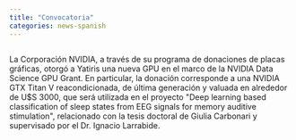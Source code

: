 ```yaml
---
title: "Convocatoria"
categories: news-spanish
---
```


<div class="image-post-container">
    <img src="https://www.nvidia.com/content/dam/en-zz/es_em/Solutions/geforce/TITAN/TITANV/nvidia-titan-v-gallery-b.jpg" title="" />
</div>

La Corporación NVIDIA, a través de su programa de donaciones de placas gráficas, otorgó a Yatiris una nueva GPU en el marco de la NVIDIA Data Science GPU Grant. En particular, la donación corresponde a una NVIDIA GTX Titan V reacondicionada, de última generación y valuada en alrededor de U$S 3000, que será utilizada en el proyecto "Deep learning based classification of sleep states from EEG signals for memory auditive stimulation", relacionado con la tesis doctoral de Giulia Carbonari y supervisado por el Dr. Ignacio Larrabide.
